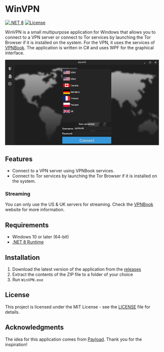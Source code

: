 # WinVPN

[![.NET 8](https://img.shields.io/badge/.NET-8.0-purple.svg)](https://dotnet.microsoft.com/download/dotnet/8.0)
[![License](https://img.shields.io/badge/License-MIT-blue.svg)](LICENSE)

WinVPN is a small multipurpose application for Windows that allows you to connect to a VPN server or connect to Tor services by launching the Tor Browser if it is installed on the system. For the VPN, it uses the services of [VPNBook](https://www.vpnbook.com/). The application is written in C# and uses WPF for the graphical interface.

![WinVPN](screenshot.jpg)

## Features

-   Connect to a VPN server using VPNBook services.
-   Connect to Tor services by launching the Tor Browser if it is installed on the system.

### Streaming

You can only use the US & UK servers for streaming. Check the [VPNBook](https://www.vpnbook.com/) website for more information.

## Requirements

-   Windows 10 or later (64-bit)
-   [.NET 8 Runtime](https://dotnet.microsoft.com/download/dotnet/8.0)

## Installation

1. Download the latest version of the application from the [releases](https://github.com/dan-koller/winvpn/releases)
2. Extract the contents of the ZIP file to a folder of your choice
3. Run `WinVPN.exe`

## License

This project is licensed under the MIT License - see the [LICENSE](LICENSE) file for details.

## Acknowledgments

The idea for this application comes from [Payload](https://www.youtube.com/@_buffer). Thank you for the inspiration!
